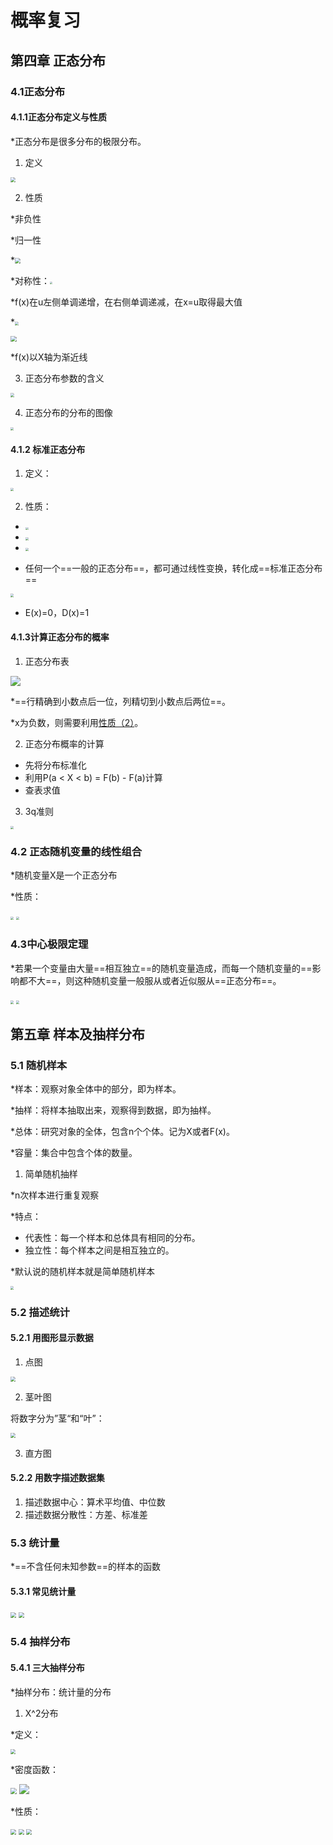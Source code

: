 # 概率复习

## 第四章 正态分布

### 4.1正态分布

#### 4.1.1正态分布定义与性质

*正态分布是很多分布的极限分布。

1. 定义

<img src=".\image\QQ图片20200816103813.png" style="zoom: 50%;" />

2. 性质

*非负性

*归一性

*<img src=".\image\QQ图片20200816104125.png" style="zoom:55%;" />

*对称性：<img src=".\image\QQ图片20200816104248.png" style="zoom:25%;" />

*f(x)在u左侧单调递增，在右侧单调递减，在x=u取得最大值

*<img src=".\image\QQ图片20200816104527.png" style="zoom:35%;" />

<img src=".\image\QQ图片20200816104530.png" style="zoom:60%;" />

*f(x)以X轴为渐近线

3. 正态分布参数的含义

<img src=".\image\QQ图片20200816104750.png" style="zoom:40%;" />

4. 正态分布的分布的图像

<img src=".\image\QQ图片20200816104914.png" style="zoom:33%;" />

#### 4.1.2 标准正态分布

1. 定义：

<img src=".\image\QQ图片20200816105029.png" style="zoom:33%;" />

2. 性质：

- <img src=".\image\QQ图片20200816105217.png" style="zoom:30%;" />

- <img src=".\image\QQ图片20200816105311.png" style="zoom:33%;" />

- <img src=".\image\QQ图片20200816105530.png" style="zoom:33%;" />

- 任何一个==一般的正态分布==，都可通过线性变换，转化成==标准正态分布==

<img src=".\image\QQ图片20200816105746.png" style="zoom:33%;" />

- E(x)=0，D(x)=1

#### 4.1.3计算正态分布的概率

1. 正态分布表

![](.\image\QQ图片20200816110053.png)

*==行精确到小数点后一位，列精切到小数点后两位==。

*x为负数，则需要利用[性质（2）]()。

2. 正态分布概率的计算

- 先将分布标准化
- 利用P(a < X < b) = F(b) - F(a)计算
- 查表求值

3. 3q准则

<img src=".\image\QQ图片20200816110757.png" style="zoom:33%;" />





### 4.2 正态随机变量的线性组合

*随机变量X是一个正态分布

*性质：

<img src=".\image\QQ图片20200816111435.png" style="zoom:33%;" />

<img src=".\image\QQ图片20200816111522.png" style="zoom:33%;" />

### 4.3中心极限定理

*若果一个变量由大量==相互独立==的随机变量造成，而每一个随机变量的==影响都不大==，则这种随机变量一般服从或者近似服从==正态分布==。

<img src=".\image\QQ图片20200816111925.png" style="zoom:33%;" />

<img src=".\image\QQ图片20200816112012.png" style="zoom:33%;" />



## 第五章 样本及抽样分布

### 5.1 随机样本

*样本：观察对象全体中的部分，即为样本。

*抽样：将样本抽取出来，观察得到数据，即为抽样。

*总体：研究对象的全体，包含n个个体。记为X或者F(x)。

*容量：集合中包含个体的数量。

1. 简单随机抽样

*n次样本进行重复观察

*特点：

- 代表性：每一个样本和总体具有相同的分布。
- 独立性：每个样本之间是相互独立的。

*默认说的随机样本就是简单随机样本

<img src=".\image\QQ图片20200816120402.png" style="zoom:33%;" />

### 5.2 描述统计

#### 5.2.1 用图形显示数据

1. 点图

<img src=".\image\QQ图片20200817172154.png" style="zoom:50%"/>

2. 茎叶图

将数字分为”茎“和“叶”：

<img src="./image/QQ图片20200817172448.png" style="zoom:50%">

3. 直方图

#### 5.2.2 用数字描述数据集

1. 描述数据中心：算术平均值、中位数
2. 描述数据分散性：方差、标准差

### 5.3 统计量

*==不含任何未知参数==的样本的函数

#### 5.3.1 常见统计量

<img src=".\image\QQ图片20200817173221.png" style="zoom:55%;" >

<img src=".\image\QQ图片20200817173431.png" style="zoom:55%">

### 5.4 抽样分布

#### 5.4.1 三大抽样分布

*抽样分布：统计量的分布

1. X^2分布

*定义：

<img src="./image/QQ图片20200817173920.png" style="zoom:50%">

*密度函数：

<img src="./image/QQ图片20200817174108.png" style="zoom:60%">

<img src=".\image\QQ图片20200817174211.png" style="zoom:100%">

*性质：

<img src="./image/QQ图片20200817174753.png" style="zoom:55%">

<img src=".\image\QQ图片20200817175028.png" style="zoom:55%">

<img src=".\image\QQ图片20200817175131.png" style="zoom:55%">


